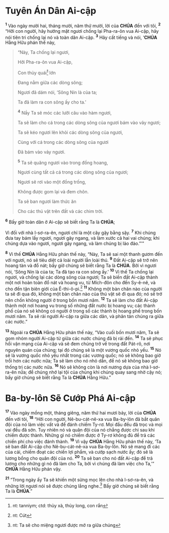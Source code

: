# Tuyên Án Dân Ai-cập
<sup><b>1</b></sup> Vào ngày mười hai, tháng mười, năm thứ mười, lời của **CHÚA** đến với tôi, <sup><b>2</b></sup> “Hỡi con người, hãy hướng mặt ngươi chống lại Pha-ra-ôn vua Ai-cập, hãy nói tiên tri chống lại nó và toàn dân Ai-cập. <sup><b>3</b></sup> Hãy cất tiếng và nói, ‘**CHÚA** Hằng Hữu phán thế này,

> “Này, Ta chống lại ngươi,
>
> Hỡi Pha-ra-ôn vua Ai-cập,
>
> Con thủy quái[^1-33fb38a7-f0bb-470e-b28e-9e1167991f41] lớn
>
> Đang nằm giữa các dòng sông;
>
> Ngươi đã dám nói, ‘Sông Nin là của ta;
>
> Ta đã làm ra con sông ấy cho ta.’
>
> <sup><b>4</b></sup> Nầy Ta sẽ móc các lưỡi câu vào hàm ngươi,
>
> Ta sẽ làm cho cá trong các dòng sông của ngươi bám vào vảy ngươi;
>
> Ta sẽ kéo ngươi lên khỏi các dòng sông của ngươi,
>
> Cùng với cá trong các dòng sông của ngươi
>
> Đã bám vào vảy ngươi.
>
> <sup><b>5</b></sup> Ta sẽ quăng ngươi vào trong đồng hoang,
>
> Ngươi cùng tất cả cá trong các dòng sông của ngươi;
>
> Ngươi sẽ rơi vào một đồng trống,
>
> Không được gom lại và đem chôn.
>
> Ta sẽ ban ngươi làm thức ăn
>
> Cho các thú vật trên đất và các chim trời.

<sup><b>6</b></sup> Bấy giờ toàn dân ở Ai-cập sẽ biết rằng Ta là **CHÚA**;

Vì đối với nhà I-sơ-ra-ên, ngươi chỉ là một cây gậy bằng sậy. <sup><b>7</b></sup> Khi chúng đưa tay bám lấy ngươi, ngươi gãy ngang, và làm xước cả hai vai chúng; khi chúng dựa vào ngươi, ngươi gãy ngang, và làm chúng bị lảo đảo.”’”

<sup><b>8</b></sup> Vì thế **CHÚA** Hằng Hữu phán thế này, “Này, Ta sẽ sai một thanh gươm đến với ngươi, nó sẽ tiêu diệt cả loài người lẫn loài thú. <sup><b>9</b></sup> Đất Ai-cập sẽ trở nên hoang tàn và đổ nát; bấy giờ chúng sẽ biết rằng Ta là **CHÚA**. Bởi vì ngươi nói, ‘Sông Nin là của ta; Ta đã tạo ra con sông ấy.’ <sup><b>10</b></sup> Vì thế Ta chống lại ngươi, và chống lại các dòng sông của ngươi; Ta sẽ biến đất Ai-cập thành một nơi hoàn toàn đổ nát và hoang vu, từ Mích-đôn cho đến Sy-ê-nê, và cho đến tận biên giới của Ê-thi-ô-pi.[^2-33fb38a7-f0bb-470e-b28e-9e1167991f41] <sup><b>11</b></sup> Không một bàn chân nào của người ta sẽ đi qua đó, không một bàn chân nào của thú vật sẽ đi qua đó; nó sẽ trở nên chốn không người ở trong bốn mươi năm. <sup><b>12</b></sup> Ta sẽ làm cho đất Ai-cập thành một nơi hoang vu trong số những đất nước bị hoang vu; các thành phố của nó sẽ không có người ở trong số các thành bị hoang phế trong bốn mươi năm. Ta sẽ rải người Ai-cập ra giữa các dân, và phân tán chúng ra giữa các nước.”

<sup><b>13</b></sup> Ngoài ra **CHÚA** Hằng Hữu phán thế này, “Vào cuối bốn mươi năm, Ta sẽ gom nhóm người Ai-cập từ giữa các nước chúng đã bị rải đến. <sup><b>14</b></sup> Ta sẽ phục hồi vận mạng của Ai-cập và sẽ đem chúng trở về trong đất Pát-rô, nơi nguyên quán của chúng; tại đó chúng sẽ là một vương quốc nhỏ yếu. <sup><b>15</b></sup> Nó sẽ là vương quốc nhỏ yếu nhất trong các vương quốc; nó sẽ không bao giờ trổi hơn các nước nữa; Ta sẽ làm cho nó nhỏ dần, để nó sẽ không bao giờ thống trị các nước nữa. <sup><b>16</b></sup> Nó sẽ không còn là nơi nương dựa của nhà I-sơ-ra-ên nữa; để chúng nhớ lại tội của chúng khi chúng quay sang nhờ cậy nó; bấy giờ chúng sẽ biết rằng Ta là **CHÚA** Hằng Hữu.”

# Ba-by-lôn Sẽ Cướp Phá Ai-cập
<sup><b>17</b></sup> Vào ngày mồng một, tháng giêng, năm thứ hai mươi bảy, lời của **CHÚA** đến với tôi, <sup><b>18</b></sup> “Hỡi con người, Nê-bu-cát-nê-xa vua Ba-by-lôn đã bắt quân đội của nó làm việc vất vả để đánh chiếm Ty-rơ. Mọi đầu đều đã trọc và mọi vai đều đã sờn. Tuy nhiên nó và quân đội của nó chẳng được chi sau khi chiếm được thành. Những gì nó chiếm được ở Ty-rơ không đủ để trả các chiến phí cho việc đánh thành. <sup><b>19</b></sup> Vì vậy **CHÚA** Hằng Hữu phán thế này, ‘Ta sẽ ban đất Ai-cập cho Nê-bu-cát-nê-xa vua Ba-by-lôn. Nó sẽ mang đi các của cải, chiếm đoạt các chiến lợi phẩm, và cướp sạch nước ấy; đó sẽ là lương bổng cho quân đội của nó. <sup><b>20</b></sup> Ta sẽ ban cho nó đất Ai-cập để trả lương cho những gì nó đã làm cho Ta, bởi vì chúng đã làm việc cho Ta,’” **CHÚA** Hằng Hữu phán vậy.

<sup><b>21</b></sup> “Trong ngày ấy Ta sẽ khiến một sừng mọc lên cho nhà I-sơ-ra-ên, và những lời ngươi nói sẽ được chúng lắng nghe.[^3-33fb38a7-f0bb-470e-b28e-9e1167991f41] Bấy giờ chúng sẽ biết rằng Ta là **CHÚA**.”

[^1-33fb38a7-f0bb-470e-b28e-9e1167991f41]: nt: tanniym; ctd: thủy xà, thủy long, con rắn
[^2-33fb38a7-f0bb-470e-b28e-9e1167991f41]: nt: Cút
[^3-33fb38a7-f0bb-470e-b28e-9e1167991f41]: nt: Ta sẽ cho miệng ngươi được mở ra giữa chúng